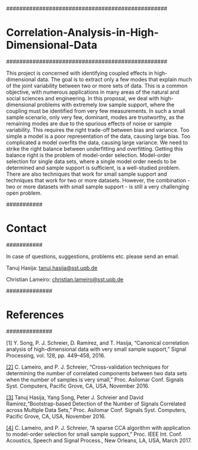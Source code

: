 #################################################
# Correlation-Analysis-in-High-Dimensional-Data #
#################################################

This project is concerned with identifying coupled effects in high-dimensional data. The goal is to extract only a few modes
that explain much of the joint variability between two or more sets of data. This is a common objective, with numerous applications
in many areas of the natural and social sciences and engineering. In this proposal, we deal with high-dimensional problems with 
extremely low sample support, where the coupling must be identified from very few measurements. In such a small sample scenario, 
only very few, dominant, modes are trustworthy, as the remaining modes are due to the spurious effects of noise or sample variability. 
This requires the right trade-off between bias and variance. Too simple a model is a poor representation of the data, causing large bias. 
Too complicated a model overfits the data, causing large variance. We need to strike the right balance between underfitting and 
overfitting. Getting this balance right is the problem of model-order selection. Model-order selection for single data sets, where a 
single model order needs to be determined and sample support is sufficient, is a well-studied problem. There are also techniques that 
work for small sample support and techniques that work for two or more datasets. However, the combination - two or more datasets with 
small sample support - is still a very challenging open problem.


###########
# Contact #
###########

In case of questions, suggestions, problems etc. please send an email.

Tanuj Hasija:
tanuj.hasija@sst.upb.de

Christian Lameiro:
christian.lameiro@sst.upb.de

##############
# References #
##############

[1] Y. Song, P. J. Schreier, D. Ramírez, and T. Hasija, “Canonical correlation analysis of high-dimensional data with very small sample support,” Signal Processing, vol. 128, pp. 449–458, 2016.

[[2]](Cross-Validation/) C. Lameiro, and P. J. Schreier, “Cross-validation techniques for determining the number of correlated components between two data sets when the number of samples is very small,” Proc. Asilomar Conf. Signals Syst. Computers, Pacific Grove, CA, USA, November 2016.

[[3]](Bootstrap/) Tanuj Hasija, Yang Song, Peter J. Schreier and David Ramirez,“Bootstrap-based Detection of the Number of Signals Correlated across Multiple Data Sets,” Proc. Asilomar Conf. Signals Syst. Computers, Pacific Grove, CA, USA, November 2016.

[[4]](Sparse-CCA/) C. Lameiro, and P. J. Schreier, “A sparse CCA algorithm with application to model-order selection for small sample support,” Proc. IEEE Int. Conf. Acoustics, Speech and Signal Process., New Orleans, LA, USA, March 2017.


